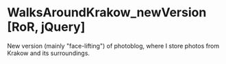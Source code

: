 # WalksAroundKrakow_newVersion [RoR, jQuery]
New version (mainly "face-lifting") of photoblog, where I store photos from Krakow and its surroundings.
